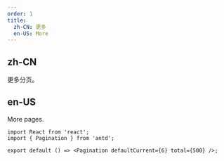 ```yaml
---
order: 1
title:
  zh-CN: 更多
  en-US: More
---
```


## zh-CN

更多分页。

## en-US

More pages.

```tsx
import React from 'react';
import { Pagination } from 'antd';

export default () => <Pagination defaultCurrent={6} total={500} />;
```
